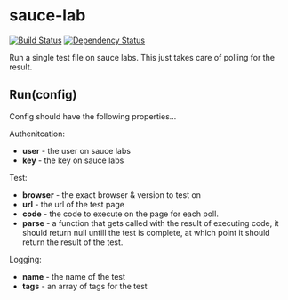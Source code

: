 # sauce-lab
[![Build Status](https://travis-ci.org/jepso-ci/sauce-lab.png?branch=master)](https://travis-ci.org/jepso-ci/sauce-lab)
[![Dependency Status](https://david-dm.org/jepso-ci/sauce-lab.png)](https://gemnasium.com/jepso-ci/sauce-lab)

  Run a single test file on sauce labs.  This just takes care of polling for the result.

## Run(config)

Config should have the following properties...

Authenitcation:

 - **user** - the user on sauce labs
 - **key** - the key on sauce labs

Test:

 - **browser** - the exact browser & version to test on
 - **url** - the url of the test page
 - **code** - the code to execute on the page for each poll.
 - **parse** - a function that gets called with the result of executing code, it should return null untill the test is complete, at which point it should return the result of the test.

Logging:

 - **name** - the name of the test
 - **tags** - an array of tags for the test
